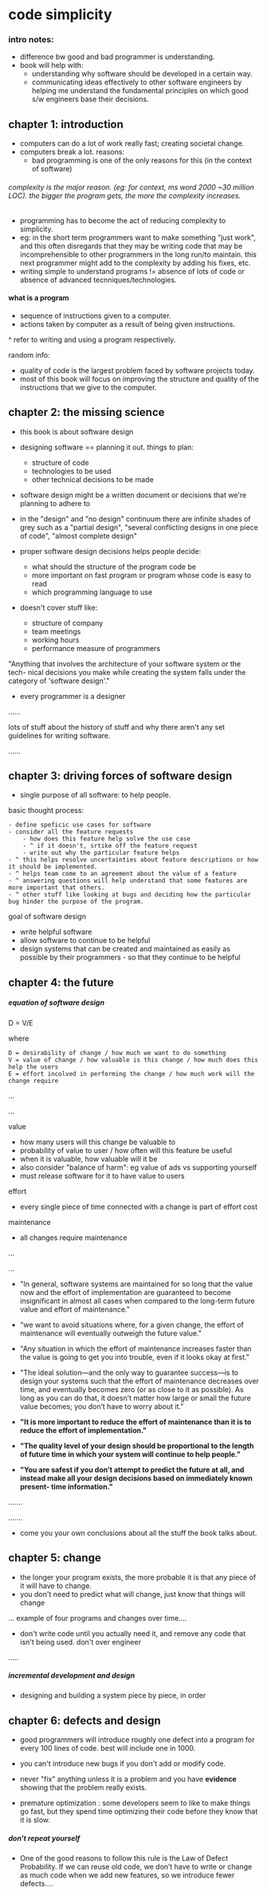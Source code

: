 # code simplicity

### intro notes: 

- difference bw good and bad programmer is understanding. 
- book will help with: 
	- understanding why software should be developed in a certain way.
	- communicating ideas effectively to other software engineers by helping me understand the fundamental principles on which good s/w engineers base their decisions.

## chapter 1: introduction 

- computers can do a lot of work really fast; creating societal change.
- computers break a lot. reasons:
	- bad programming is one of the only reasons for this (in the context of software)

###### complexity is the major reason. (eg: for context, ms word 2000 ~30 million LOC). the bigger the program gets, the more the complexity increases. 

- programming has to become the act of reducing complexity to simplicity. 
- eg: in the short term programmers want to make something "just work", and this often disregards that they may be writing code that may be incomprehensible to other programmers in the long run/to maintain. this next programmer might add to the complexity by adding his fixes, etc. 
- writing simple to understand programs != absence of lots of code or absence of advanced tecnniques/technologies. 


#### what is a program 
- sequence of instructions given to a computer.
- actions taken by computer as a result of being given instructions.

^ refer to writing and using a program respectively. 

random info: 
- quality of code is the largest problem faced by software projects today. 
- most of this book will focus on improving the structure and quality of the instructions that we give to the computer. 

## chapter 2: the missing science

- this book is about software design
- designing software == planning it out. things to plan:
	- structure of code
	- technologies to be used
	- other technical decisions to be made
- software design might be a written document or decisions that we're planning to adhere to 
- in the "design" and "no design" continuum there are infinite shades of grey such as a "partial design", "several conflicting designs in one piece of code", "almost complete design"

- proper software design decisions helps people decide:
	- what should the structure of the program code be
	- more important on fast program or program whose code is easy to read
	- which programming language to use
- doesn't cover stuff like:
	- structure of company
	- team meetings
	- working hours
	- performance measure of programmers

"Anything that involves the architecture of your software system or the tech- nical decisions you make while creating the system falls under the category of 'software design'."

- every programmer is a designer

......

lots of stuff about the history of stuff and why there aren't any set guidelines for writing software.

......

## chapter 3: driving forces of software design

- single purpose of all software: to help people. 

basic thought process: 

	- define speficic use cases for software
	- consider all the feature requests
		- how does this feature help solve the use case
		- ^ if it doesn't, srtike off the feature request
		- write out why the particular feature helps
	- ^ this helps resolve uncertainties about feature descriptions or how it should be implemented. 
	- ^ helps team come to an agreement about the value of a feature
	- ^ answering questions will help understand that some features are more important that others. 
	- ^ other stuff like looking at bugs and deciding how the particular bug hinder the purpose of the program. 


goal of software design

- write helpful software
- allow software to continue to be helpful
- design systems that can be created and maintained as easily as possible by their programmers - so that they continue to be helpful

## chapter 4: the future

##### equation of software design

D = V/E

where

	D = desirability of change / how much we want to do something
	V = value of change / how valuable is this change / how much does this help the users
	E = effort incolved in performing the change / how much work will the change require


...

...

value 

- how many users will this change be valuable to
- probability of value to user / how often will this feature be useful
- when it is valuable, how valuable will it be
- also consider "balance of harm": eg value of ads vs supporting yourself
- must release software for it to have value to users

effort

- every single piece of time connected with a change is part of effort cost

maintenance

- all changes require maintenance

...

...

- "In general, software systems are maintained for so long that the value now and the effort of implementation are guaranteed to become insignificant in almost all cases when compared to the long-term future value and effort of maintenance."

- "we want to avoid situations where, for a given change, the effort of maintenance will eventually outweigh the future value."

- "Any situation in which the effort of maintenance increases faster than the value is going to get you into trouble, even if it looks okay at first."

- "The ideal solution—and the only way to guarantee success—is to design your systems such that the effort of maintenance decreases over time, and eventually becomes zero (or as close to it as possible). As long as you can do that, it doesn’t matter how large or small the future value becomes; you don’t have to worry about it."

- **"It is more important to reduce the effort of maintenance than it is to reduce the effort of implementation."**

- **"The quality level of your design should be proportional to the length of future time in which your system will continue to help people."**

- **"You are safest if you don’t attempt to predict the future at all, and instead make all your design decisions based on immediately known present- time information."**

.......

.......

- come you your own conclusions about all the stuff the book talks about. 


## chapter 5: change

- the longer your program exists, the more probable it is that any piece of it will have to change. 
- you don't need to predict what will change, just know that things will change

... example of four programs and changes over time....

- don't write code until you actually need it, and remove any code that isn't being used. don't over engineer


.....


##### incremental development and design

- designing and building a system piece by piece, in order



## chapter 6: defects and design

- good programmers will introduce roughly one defect into a program for every 100 lines of code. best will include one in 1000. 

- you can't introduce new bugs if you don't add or modify code. 
- never "fix" anything unless it is a problem and you have **evidence** showing that the problem really exists.
- premature optimization : some developers seem to like to make things go fast, but they spend time optimizing their code before they know that it is slow. 


##### don't repeat yourself

- One of the good reasons to follow this rule is the Law of Defect Probability. If we can reuse old code, we don’t have to write or change as much code when we add new features, so we introduce fewer defects....
